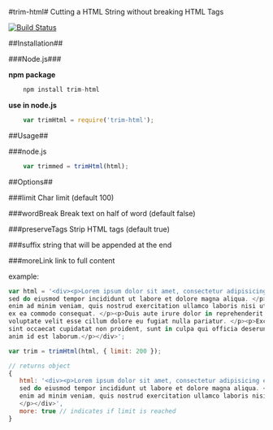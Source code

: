 #trim-html#
Cutting a HTML String without breaking HTML Tags

[![Build Status](https://travis-ci.org/brankosekulic/trimHtml.svg?branch=master)](https://travis-ci.org/brankosekulic/trimHtml)

##Installation##

###Node.js###

**npm package**
```js
    npm install trim-html
```

**use in node.js**
```js
    var trimHtml = require('trim-html');
```
##Usage##

###node.js
```js
    var trimmed = trimHtml(html);
 ```
##Options##

###limit
Char limit (default 100)

###wordBreak
Break text on half of word (default false)

###preserveTags
Strip HTML tags (default true)

###suffix
string that will be appended at the end

###moreLink
link to full content

example:
```js
var html = '<div><p>Lorem ipsum dolor sit amet, consectetur adipisicing elit,
sed do eiusmod tempor incididunt ut labore et dolore magna aliqua. </p><p>Ut
enim ad minim veniam, quis nostrud exercitation ullamco laboris nisi ut aliquip
ex ea commodo consequat. </p><p>Duis aute irure dolor in reprehenderit in
voluptate velit esse cillum dolore eu fugiat nulla pariatur. </p><p>Excepteur
sint occaecat cupidatat non proident, sunt in culpa qui officia deserunt mollit
anim id est laborum.</p></div>';
```
```js
var trim = trimHtml(html, { limit: 200 });
```
```js
// returns object
{
   html: '<div><p>Lorem ipsum dolor sit amet, consectetur adipisicing elit,
   sed do eiusmod tempor incididunt ut labore et dolore magna aliqua. </p><p>Ut
   enim ad minim veniam, quis nostrud exercitation ullamco laboris nisi ut...
   </p></div>',
   more: true // indicates if limit is reached
}
```